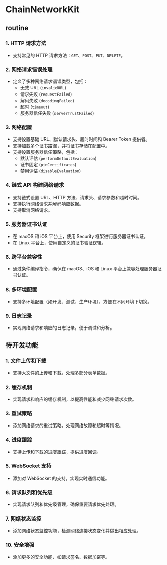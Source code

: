 # ChainNetworkKit

## routine

### 1. HTTP 请求方法
- 支持常见的 HTTP 请求方法：`GET`、`POST`、`PUT`、`DELETE`。

### 2. 网络请求错误处理
- 定义了多种网络请求错误类型，包括：
  - 无效 URL (`invalidURL`)
  - 请求失败 (`requestFailed`)
  - 解码失败 (`decodingFailed`)
  - 超时 (`timeout`)
  - 服务器信任失败 (`serverTrustFailed`)

### 3. 网络配置
- 支持设置基础 URL、默认请求头、超时时间和 Bearer Token 提供者。
- 支持加载多个证书路径，并将证书存储在配置中。
- 支持设置服务器信任策略，包括：
  - 默认评估 (`performDefaultEvaluation`)
  - 证书固定 (`pinCertificates`)
  - 禁用评估 (`disableEvaluation`)

### 4. 链式 API 构建网络请求
- 支持链式设置 URL、HTTP 方法、请求头、请求参数和超时时间。
- 支持执行网络请求并解码响应数据。
- 支持取消网络请求。

### 5. 服务器证书认证
- 在 macOS 和 iOS 平台上，使用 Security 框架进行服务器证书认证。
- 在 Linux 平台上，使用自定义的证书验证逻辑。

### 6. 跨平台兼容性
- 通过条件编译指令，确保在 macOS、iOS 和 Linux 平台上兼容处理服务器证书认证。

### 8. **多环境配置**
- 支持多环境配置（如开发、测试、生产环境），方便在不同环境下切换。
### 9. **日志记录**
- 实现网络请求和响应的日志记录，便于调试和分析。




## 待开发功能

### 1. **文件上传和下载**
- 支持大文件的上传和下载，处理多部分表单数据。

### 2. **缓存机制**
- 实现请求和响应的缓存机制，以提高性能和减少网络请求次数。

### 3. **重试策略**
- 添加网络请求的重试策略，处理网络故障和超时等情况。

### 4. **进度跟踪**
- 支持上传和下载的进度跟踪，提供进度回调。

### 5. **WebSocket 支持**
- 添加对 WebSocket 的支持，实现实时通信功能。

### 6. **请求队列和优先级**
- 实现请求队列和优先级管理，确保重要请求优先处理。

### 7. **网络状态监控**
- 添加网络状态监控功能，检测网络连接状态变化并做出相应处理。





### 10. **安全增强**
- 添加更多的安全功能，如请求签名、数据加密等。

